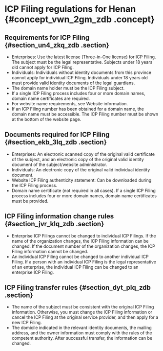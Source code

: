 # ICP Filing regulations for Henan {#concept_vwn_2gm_zdb .concept}

## Requirements for ICP Filing {#section_un4_zkq_zdb .section}

-   Enterprises: Use the latest license \(Three-in-One license\) for ICP Filing. The subject must be the legal representative. Subjects under 18 years old cannot apply for ICP Filing.
-   Individuals: Individuals without identity documents from this province cannot apply for individual ICP Filing. Individuals under 18 years old must provide valid identity documents of the legal guardians.
-   The domain name holder must be the ICP Filing subject.
-   If a single ICP Filing process includes four or more domain names, domain name certificates are required.
-   For website name requirements, see Website information.
-   If an ICP Filing number has been obtained for a domain name, the domain name must be accessible. The ICP Filing number must be shown at the bottom of the website page.

## Documents required for ICP Filing {#section_ekb_3lq_zdb .section}

-   Enterprises: An electronic scanned copy of the original valid certificate of the subject, and an electronic copy of the original valid identity document of the subject/website administrator.
-   Individuals: An electronic copy of the original valid individual identity document.
-   Website ICP Filing authenticity statement: Can be downloaded during the ICP Filing process.
-   Domain name certificate \(not required in all cases\). If a single ICP Filing process includes four or more domain names, domain name certificates must be provided.

## ICP Filing information change rules {#section_jvr_klq_zdb .section}

-   Enterprise ICP Filings cannot be changed to individual ICP Filings. If the name of the organization changes, the ICP Filing information can be changed. If the document number of the organization changes, the ICP Filing information cannot be changed.
-   An individual ICP Filing cannot be changed to another individual ICP Filing. If a person with an individual ICP Filing is the legal representative of an enterprise, the individual ICP Filing can be changed to an enterprise ICP Filing.

## ICP Filing transfer rules {#section_dyt_plq_zdb .section}

-   The name of the subject must be consistent with the original ICP Filing information. Otherwise, you must change the ICP Filing information or cancel the ICP Filing at the original service provider, and then apply for a new ICP Filing.
-   The domicile indicated in the relevant identity documents, the mailing address, and the owner information must comply with the rules of the competent authority. After successful transfer, the information can be changed.

